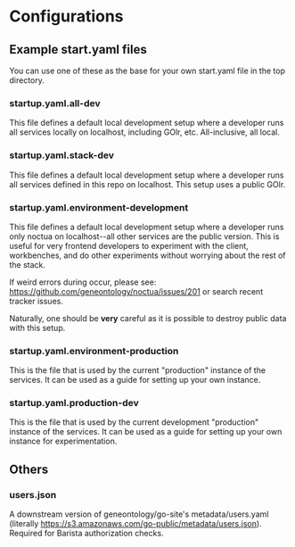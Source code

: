 # Configurations
## Example start.yaml files

You can use one of these as the base for your own start.yaml file in
the top directory.

### startup.yaml.all-dev

This file defines a default local development setup where a developer
runs all services locally on localhost, including GOlr,
etc. All-inclusive, all local.

###	startup.yaml.stack-dev

This file defines a default local development setup where a developer
runs all services defined in this repo on localhost. This setup uses a
public GOlr.

###	startup.yaml.environment-development

This file defines a default local development setup where a developer
runs only noctua on localhost--all other services are the public
version. This is useful for very frontend developers to experiment
with the client, workbenches, and do other experiments without
worrying about the rest of the stack.

If weird errors during occur, please see:
https://github.com/geneontology/noctua/issues/201 or search recent
tracker issues.

Naturally, one should be **very** careful as it is possible to destroy
public data with this setup.

### startup.yaml.environment-production

This is the file that is used by the current "production" instance of
the services. It can be used as a guide for setting up your own
instance.

### startup.yaml.production-dev

This is the file that is used by the current development "production"
instance of the services. It can be used as a guide for setting up
your own instance for experimentation.

## Others
### users.json
   A downstream version of geneontology/go-site's metadata/users.yaml
   (literally
   https://s3.amazonaws.com/go-public/metadata/users.json). Required
   for Barista authorization checks.
